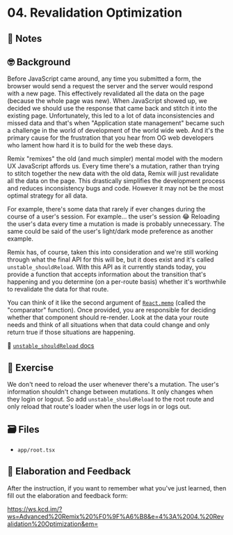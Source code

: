 # 04. Revalidation Optimization

## 📝 Notes

## 🤓 Background

Before JavaScript came around, any time you submitted a form, the browser would send a request the server and the server would respond with a new page. This effectively revalidated all the data on the page (because the whole page was new). When JavaScript showed up, we decided we should use the response that came back and stitch it into the existing page. Unfortunately, this led to a lot of data inconsistencies and missed data and that's when "Application state management" became such a challenge in the world of development of the world wide web. And it's the primary cause for the frustration that you hear from OG web developers who lament how hard it is to build for the web these days.

Remix "remixes" the old (and much simpler) mental model with the modern UX JavaScript affords us. Every time there's a mutation, rather than trying to stitch together the new data with the old data, Remix will just revalidate all the data on the page. This drastically simplifies the development process and reduces inconsistency bugs and code. However it may not be the most optimal strategy for all data.

For example, there's some data that rarely if ever changes during the course of a user's session. For example... the user's session 😂 Reloading the user's data every time a mutation is made is probably unnecessary. The same could be said of the user's light/dark mode preference as another example.

Remix has, of course, taken this into consideration and we're still working through what the final API for this will be, but it does exist and it's called `unstable_shouldReload`. With this API as it currently stands today, you provide a function that accepts information about the transition that's happening and you determine (on a per-route basis) whether it's worthwhile to revalidate the data for that route.

You can think of it like the second argument of [`React.memo`](https://reactjs.org/docs/react-api.html#reactmemo) (called the "comparator" function). Once provided, you are responsible for deciding whether that component should re-render. Look at the data your route needs and think of all situations when that data could change and only return true if those situations are happening.

📜 [`unstable_shouldReload` docs](https://remix.run/docs/en/v1/api/conventions#unstable_shouldreload)

## 💪 Exercise

We don't need to reload the user whenever there's a mutation. The user's information shouldn't change between mutations. It only changes when they login or logout. So add `unstable_shouldReload` to the root route and only reload that route's loader when the user logs in or logs out.

## 🗃 Files

- `app/root.tsx`

## 🦉 Elaboration and Feedback

After the instruction, if you want to remember what you've just learned, then
fill out the elaboration and feedback form:

https://ws.kcd.im/?ws=Advanced%20Remix%20%F0%9F%A6%B8&e=4%3A%2004.%20Revalidation%20Optimization&em=
